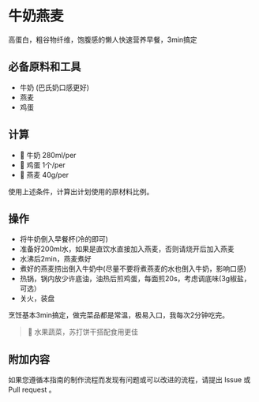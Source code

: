 # 牛奶燕麦

高蛋白，粗谷物纤维，饱腹感的懒人快速营养早餐，3min搞定

## 必备原料和工具

* 牛奶 (巴氏奶口感更好)
* 燕麦
* 鸡蛋

## 计算

* 🥛 牛奶 280ml/per
* 🍳 鸡蛋 1个/per
* 🍚 燕麦 40g/per

使用上述条件，计算出计划使用的原材料比例。

## 操作

* 将牛奶倒入早餐杯(冷的即可)
* 准备好200ml水，如果是直饮水直接加入燕麦，否则请烧开后加入燕麦
* 水沸后2min，燕麦煮好
* 煮好的燕麦捞出倒入牛奶中(尽量不要将煮燕麦的水也倒入牛奶，影响口感)
* 热锅，锅内放少许底油，油热后煎鸡蛋，每面煎20s，考虑调底味(3g椒盐，可选）
* 关火，装盘

烹饪基本3min搞定，做完菜品都是常温，极易入口，我每次2分钟吃完。

> 🥑 水果蔬菜，苏打饼干搭配食用更佳

## 附加内容

如果您遵循本指南的制作流程而发现有问题或可以改进的流程，请提出 Issue 或 Pull request 。
